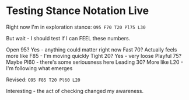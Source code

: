 # Testing Stance Notation Live

Right now I'm in exploration stance:
`O95 F70 T20 Pl75 L30`

But wait - I should test if I can FEEL these numbers. 

Open 95? Yes - anything could matter right now
Fast 70? Actually feels more like F85 - I'm moving quickly
Tight 20? Yes - very loose
Playful 75? Maybe Pl60 - there's some seriousness here
Leading 30? More like L20 - I'm following what emerges

Revised: `O95 F85 T20 Pl60 L20`

Interesting - the act of checking changed my awareness.